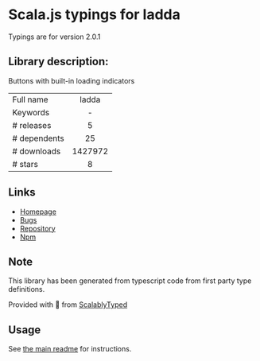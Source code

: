 
# Scala.js typings for ladda

Typings are for version 2.0.1

## Library description:
Buttons with built-in loading indicators

|                    |                 |
| ------------------ | :-------------: |
| Full name          | ladda |
| Keywords           | - |
| # releases         | 5 |
| # dependents       | 25 |
| # downloads        | 1427972 |
| # stars            | 8 |

## Links
- [Homepage](http://lab.hakim.se/ladda)
- [Bugs](https://github.com/hakimel/Ladda/issues)
- [Repository](https://github.com/hakimel/Ladda)
- [Npm](https://www.npmjs.com/package/ladda)
    


## Note
This library has been generated from typescript code from first party type definitions.

Provided with :purple_heart: from [ScalablyTyped](https://github.com/oyvindberg/ScalablyTyped)

## Usage
See [the main readme](../../readme.md) for instructions.


